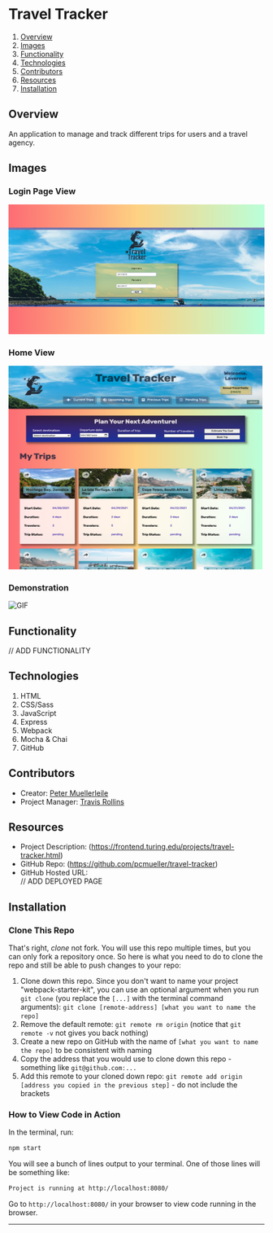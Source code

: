 # Travel Tracker

1. [Overview](#overview)
2. [Images](#images)
3. [Functionality](#functionality)
4. [Technologies](#technologies)
5. [Contributors](#contributors)
6. [Resources](#resources)
7. [Installation](#installation)

## Overview

An application to manage and track different trips for users and a travel agency.

## Images

### Login Page View

<img width="750" alt="Login Page View" src="./src/images/login-view.png">

### Home View

<img width="500" height="400" alt="Home Page View" src="./src/images/home-page-large.png">

### Demonstration

![GIF](https://media.giphy.com/media/YhLq8vdNNrDIr8stZg/giphy.gif)

## Functionality

// ADD FUNCTIONALITY

## Technologies

1. HTML
2. CSS/Sass
3. JavaScript
4. Express
5. Webpack
6. Mocha & Chai
7. GitHub

## Contributors

* Creator: [Peter Muellerleile](https://github.com/pcmueller)
* Project Manager: [Travis Rollins](https://github.com/Kalikoze)

## Resources

* Project Description: (https://frontend.turing.edu/projects/travel-tracker.html)
* GitHub Repo: (https://github.com/pcmueller/travel-tracker)
* GitHub Hosted URL:  
// ADD DEPLOYED PAGE


## Installation

### Clone This Repo

That's right, _clone_ not fork. You will use this repo multiple times, but you can only fork a repository once. So here is what you need to do to clone the repo and still be able to push changes to your repo:

1. Clone down this repo. Since you don't want to name your project "webpack-starter-kit", you can use an optional argument when you run `git clone` (you replace the `[...]` with the terminal command arguments): `git clone [remote-address] [what you want to name the repo]`
1. Remove the default remote: `git remote rm origin` (notice that `git remote -v` not gives you back nothing)
1. Create a new repo on GitHub with the name of `[what you want to name the repo]` to be consistent with naming
1. Copy the address that you would use to clone down this repo - something like `git@github.com:...`
1. Add this remote to your cloned down repo: `git remote add origin [address you copied in the previous step]` - do not include the brackets

### How to View Code in Action

In the terminal, run:

```bash
npm start
```

You will see a bunch of lines output to your terminal. One of those lines will be something like:

```bash
Project is running at http://localhost:8080/
```

Go to `http://localhost:8080/` in your browser to view code running in the browser.

---
